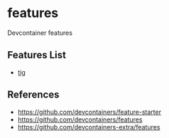 # features

Devcontainer features

## Features List

- [tig](src/tig)

## References

- https://github.com/devcontainers/feature-starter
- https://github.com/devcontainers/features
- https://github.com/devcontainers-extra/features
